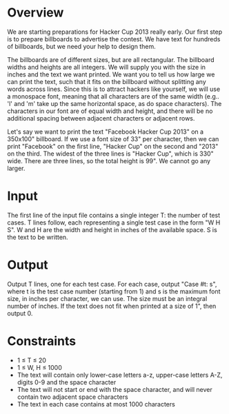 Overview
========

We are starting preparations for Hacker Cup 2013 really early. Our first step is to prepare
billboards to advertise the contest. We have text for hundreds of billboards, but we need your help
to design them.

The billboards are of different sizes, but are all rectangular. The billboard widths and heights are
all integers. We will supply you with the size in inches and the text we want printed. We want you
to tell us how large we can print the text, such that it fits on the billboard without splitting any
words across lines. Since this is to attract hackers like yourself, we will use a monospace font,
meaning that all characters are of the same width (e.g.. 'l' and 'm' take up the same horizontal
space, as do space characters). The characters in our font are of equal width and height, and there
will be no additional spacing between adjacent characters or adjacent rows.

Let's say we want to print the text "Facebook Hacker Cup 2013" on a 350x100" billboard. If we use a
font size of 33" per character, then we can print "Facebook" on the first line, "Hacker Cup" on the
second and "2013" on the third. The widest of the three lines is "Hacker Cup", which is 330" wide.
There are three lines, so the total height is 99". We cannot go any larger.

Input
=====

The first line of the input file contains a single integer T: the number of test cases. T lines
follow, each representing a single test case in the form "W H S". W and H are the width and height
in inches of the available space. S is the text to be written.

Output
======

Output T lines, one for each test case. For each case, output "Case #t: s", where t is the test case
number (starting from 1) and s is the maximum font size, in inches per character, we can use. The
size must be an integral number of inches. If the text does not fit when printed at a size of 1",
then output 0.

Constraints
===========

 * 1 ≤ T ≤ 20
 * 1 ≤ W, H ≤ 1000
 * The text will contain only lower-case letters a-z, upper-case letters A-Z, digits 0-9 and the space character
 * The text will not start or end with the space character, and will never contain two adjacent space characters
 * The text in each case contains at most 1000 characters 
